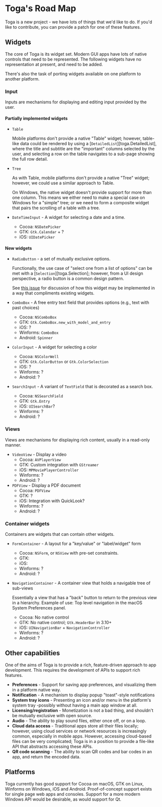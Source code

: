 # Toga's Road Map

Toga is a new project - we have lots of things that we'd like to do. If
you'd like to contribute, you can provide a patch for one of these
features.

## Widgets

The core of Toga is its widget set. Modern GUI apps have lots of native
controls that need to be represented. The following widgets have no
representation at present, and need to be added.

There's also the task of porting widgets available on one platform to
another platform.

### Input

Inputs are mechanisms for displaying and editing input provided by the
user.

#### Partially implemented widgets

- `Table`

  Mobile platforms don't provide a native "Table" widget; however,
  table-like data could be rendered by using a
  [`DetailedList`][toga.DetailedList], where the title
  and subtitle are the "important" columns selected by the user, and
  selecting a row on the table navigates to a sub-page showing the full
  row detail.

- `Tree`

  As with Table, mobile platforms don't provide a native "Tree" widget;
  however, we could use a similar approach to Table.

  On Windows, the native widget doesn't provide support for more than
  one column. This means we either need to make a special case on
  Windows for a "simple" tree; or we need to form a composite widget
  that pairs the scrolling of a table with a tree.

- `DateTimeInput` - A widget for selecting a date and a time.

  - Cocoa: `NSDatePicker`
  - GTK: `Gtk.Calendar` + ?
  - iOS: `UIDatePicker`

#### New widgets

- `RadioButton` - a set of mutually exclusive options.

  Functionally, the use case of "select one from a list of options" can
  be met with a [`Selection`][toga.Selection];
  however, from a UI design perspective, a radio button is a common
  design pattern.

  See [this issue](https://github.com/beeware/toga/issues/2225) for
  discussion of how this widget may be implemented in a way that
  compliments existing widgets.

- `ComboBox` - A free entry text field that provides options (e.g., text
  with past choices)

  - Cocoa: `NSComboBox`
  - GTK: `Gtk.ComboBox.new_with_model_and_entry`
  - iOS: ?
  - Winforms: `ComboBox`
  - Android: `Spinner`

- `ColorInput` - A widget for selecting a color

  - Cocoa: `NSColorWell`
  - GTK: `Gtk.ColorButton` or `Gtk.ColorSelection`
  - iOS: ?
  - Winforms: ?
  - Android: ?

- `SearchInput` - A variant of `TextField` that is decorated as a search
  box.

  - Cocoa: `NSSearchField`
  - GTK: `Gtk.Entry`
  - iOS: `UISearchBar`?
  - Winforms: ?
  - Android: ?

### Views

Views are mechanisms for displaying rich content, usually in a read-only
manner.

- `VideoView` - Display a video
  - Cocoa: `AVPlayerView`
  - GTK: Custom integration with `GStreamer`
  - iOS: `MPMoviePlayerController`
  - Winforms: ?
  - Android: ?
- `PDFView` - Display a PDF document
  - Cocoa: `PDFView`
  - GTK: ?
  - iOS: Integration with QuickLook?
  - Winforms: ?
  - Android: ?

### Container widgets

Containers are widgets that can contain other widgets.

- `FormContainer` - A layout for a "key/value" or "label/widget" form

  - Cocoa: `NSForm`, or `NSView` with pre-set constraints.
  - GTK:
  - iOS:
  - Winforms: ?
  - Android: ?

- `NavigationContainer` - A container view that holds a navigable tree
  of sub-views

  Essentially a view that has a "back" button to return to the previous
  view in a hierarchy. Example of use: Top level navigation in the macOS
  System Preferences panel.

  - Cocoa: No native control
  - GTK: No native control; `Gtk.HeaderBar` in 3.10+
  - iOS: `UINavigationBar` + `NavigationController`
  - Winforms: ?
  - Android: ?

## Other capabilities

One of the aims of Toga is to provide a rich, feature-driven approach to
app development. This requires the development of APIs to support rich
features.

- **Preferences** - Support for saving app preferences, and visualizing
  them in a platform native way.
- **Notification** - A mechanism to display popup "toast"-style
  notifications
- **System tray icons** - Presenting an icon and/or menu in the
  platform's system tray -possibly without having a main app window at
  all.
- **Licensing/registration** - Monetization is not a bad thing, and
  shouldn't be mutually exclusive with open source.
- **Audio** - The ability to play sound files, either once off, or on a
  loop.
- **Cloud data access** - Traditional apps store all their files
  locally; however, using cloud services or network resources is
  increasingly common, especially in mobile apps. However, accessing
  cloud-based files can be very complicated; Toga is in a position to
  provide a file-like API that abstracts accessing these APIs.
- **QR code scanning** - The ability to scan QR codes and bar codes in
  an app, and return the encoded data.

## Platforms

Toga currently has good support for Cocoa on macOS, GTK on Linux,
Winforms on Windows, iOS and Android. Proof-of-concept support exists
for single page web apps and consoles. Support for a more modern Windows
API would be desirable, as would support for Qt.
